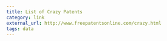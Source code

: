 ```yaml
---
title: List of Crazy Patents
category: link
external_url: http://www.freepatentsonline.com/crazy.html
tags: data
---
```

